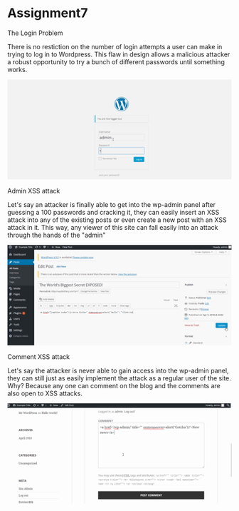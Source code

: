 # Assignment7

The Login Problem

There is no restiction on the number of login attempts a user can make in trying to log in to Wordpress. This flaw in design allows a malicious attacker a robust opportunity to try a bunch of different passwords until something works. 

![alt text](https://github.com/vdk1992/Assignment7/blob/master/login.gif)


Admin XSS attack

Let's say an attacker is finally able to get into the wp-admin panel after guessing a 100 passwords and cracking it, they can easily insert an XSS attack into any of the existing posts or even create a new post with an XSS attack in it. This way, any viewer of this site can fall easily into an attack through the hands of the "admin"

![alt text](https://github.com/vdk1992/Assignment7/blob/master/XSS.gif)


Comment XSS attack 

Let's say the attacker is never able to gain access into the wp-admin panel, they can still just as easily implement the attack as a regular user of the site. Why? Because any one can comment on the blog and the comments are also open to XSS attacks. 

![alt text](https://github.com/vdk1992/Assignment7/blob/master/Comment.gif)
